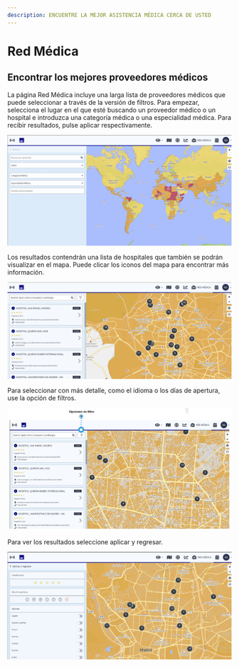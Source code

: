 ```yaml
---
description: ENCUENTRE LA MEJOR ASISTENCIA MÉDICA CERCA DE USTED
---
```


# Red Médica

## Encontrar los mejores proveedores médicos

La página Red Médica incluye una larga lista de proveedores médicos que puede seleccionar a través de la versión de filtros. Para empezar, selecciona el lugar en el que esté buscando un proveedor médico o un hospital e introduzca una categoría médica o una especialidad médica. Para recibir resultados, pulse aplicar respectivamente.

![](../.gitbook/assets/mn_img01%20%285%29.jpg)

Los resultados contendrán una lista de hospitales que también se podrán visualizar en el mapa. Puede clicar los iconos del mapa para encontrar más información.

![](../.gitbook/assets/mn_img02%20%282%29.jpg)

Para seleccionar con más detalle, como el idioma o los días de apertura, use la opción de filtros.

![](../.gitbook/assets/mn_img02-filter-option%20%282%29.JPG)

Para ver los resultados seleccione aplicar y regresar.

![](../.gitbook/assets/mn_img03.jpg)

